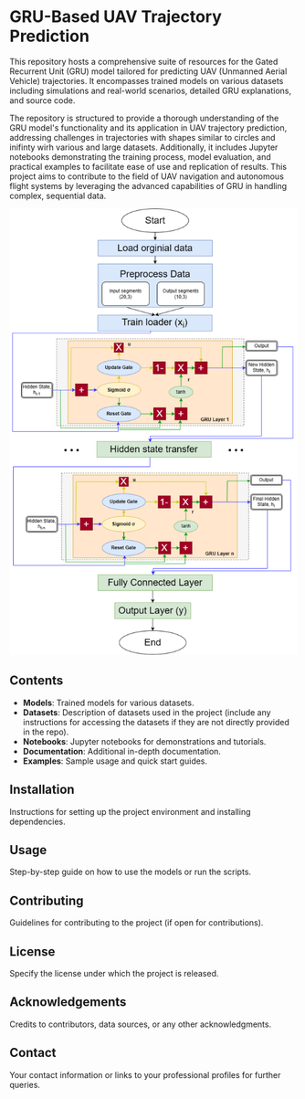 
# GRU-Based UAV Trajectory Prediction

This repository hosts a comprehensive suite of resources for the Gated Recurrent Unit (GRU) model tailored for predicting UAV (Unmanned Aerial Vehicle) trajectories. It encompasses trained models on various datasets including simulations and real-world scenarios, detailed GRU explanations, and source code. 

The repository is structured to provide a thorough understanding of the GRU model's functionality and its application in UAV trajectory prediction, addressing challenges in trajectories with shapes similar to circles and inifinty wirh various and large datasets. Additionally, it includes Jupyter notebooks demonstrating the training process, model evaluation, and practical examples to facilitate ease of use and replication of results. This project aims to contribute to the field of UAV navigation and autonomous flight systems by leveraging the advanced capabilities of GRU in handling complex, sequential data.

![GRU Model Flowchart](images/GRU.drawi.png)

## Contents
- **Models**: Trained models for various datasets.
- **Datasets**: Description of datasets used in the project (include any instructions for accessing the datasets if they are not directly provided in the repo).
- **Notebooks**: Jupyter notebooks for demonstrations and tutorials.
- **Documentation**: Additional in-depth documentation.
- **Examples**: Sample usage and quick start guides.

## Installation
Instructions for setting up the project environment and installing dependencies.

## Usage
Step-by-step guide on how to use the models or run the scripts.

## Contributing
Guidelines for contributing to the project (if open for contributions).

## License
Specify the license under which the project is released.

## Acknowledgements
Credits to contributors, data sources, or any other acknowledgments.

## Contact
Your contact information or links to your professional profiles for further queries.
